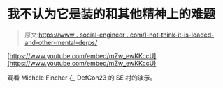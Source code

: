 # 我不认为它是装的和其他精神上的难题

> 原文:[https://www . social-engineer . com/I-not-think-it-is-loaded-and-other-mental-derps/](https://www.social-engineer.com/i-didnt-think-it-was-loaded-and-other-mental-derps/)

[https://www.youtube.com/embed/mZw_ewKKccU](https://www.youtube.com/embed/mZw_ewKKccU)

观看 Michele Fincher 在 DefCon23 的 SE 村的演示。